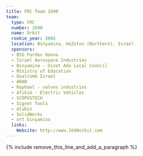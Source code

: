 ```yaml
---
title: FRC Team 1690
team:
  type: FRC
  number: 1690
  name: Orbit
  rookie_year: 2005
  location: Binyamina, HaZafon (Northern), Israel
  sponsors:
  - BIG Pardes Hanna
  - Israel Aerospace Industries
  - Binyamina - Givat Ada Local Council
  - Ministry of Education
  - Qualcomm Israel
  - ARAN
  - Raphael - valves industries
  - Afikim - Electric Vehicles
  - SCOPUSTECH
  - Signet Tools
  - Alubin
  - SolidWorks
  - ort binyamina
  links:
    Website: http://www.1690orbit.com
---
```


{% include remove_this_line_and_add_a_paragraph %}